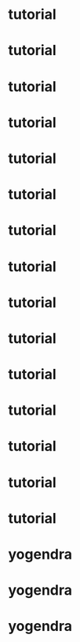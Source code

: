 # tutorial
# tutorial
# tutorial
# tutorial
# tutorial
# tutorial
# tutorial
# tutorial
# tutorial
# tutorial
# tutorial
# tutorial
# tutorial
# tutorial
# tutorial
# yogendra
# yogendra
# yogendra
